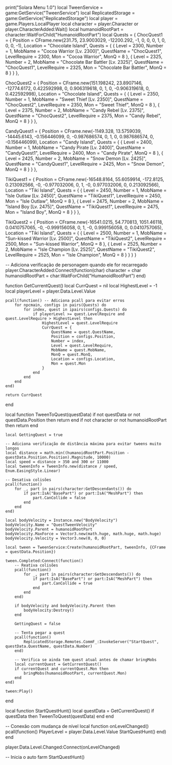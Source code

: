 print("Solara Menu 1.0")
local TweenService = game:GetService("TweenService")
local ReplicatedStorage = game:GetService("ReplicatedStorage")
local player = game.Players.LocalPlayer
local character = player.Character or player.CharacterAdded:Wait()
local humanoidRootPart = character:WaitForChild("HumanoidRootPart")
local Quests = {
ChocQuest1 = {
    Position = CFrame.new(231.75, 23.9003029, -12200.292, -1, 0, 0, 0, 1, 0, 0, 0, -1),
    Location = "Chocolate Island",
    Quests = {
        {
            Level = 2300,
            Number = 1,
            MobName = "Cocoa Warrior [Lv. 2300]",
            QuestName = "ChocQuest1",
            LevelRequire = 2300,
            Mon = "Cocoa Warrior",
            MonQ = 8
        },
        {
            Level = 2325,
            Number = 2,
            MobName = "Chocolate Bar Battler [Lv. 2325]",
            QuestName = "ChocQuest1",
            LevelRequire = 2325,
            Mon = "Chocolate Bar Battler",
            MonQ = 8
        }
    }
},

ChocQuest2 = {
    Position = CFrame.new(151.198242, 23.8907146, -12774.6172, 0.422592998, 0, 0.906319618, 0, 1, 0, -0.906319618, 0, 0.422592998),
    Location = "Chocolate Island",
    Quests = {
        {
            Level = 2350,
            Number = 1,
            MobName = "Sweet Thief [Lv. 2350]",
            QuestName = "ChocQuest2",
            LevelRequire = 2350,
            Mon = "Sweet Thief",
            MonQ = 8
        },
        {
            Level = 2375,
            Number = 2,
            MobName = "Candy Rebel [Lv. 2375]",
            QuestName = "ChocQuest2",
            LevelRequire = 2375,
    Mon = "Candy Rebel",
            MonQ = 8
        }
    }
},

CandyQuest1 = {
    Position = CFrame.new(-1149.328, 13.5759039, -14445.6143, -0.156446099, 0, -0.987686574, 0, 1, 0, 0.987686574, 0, -0.156446099),
    Location = "Candy Island",
    Quests = {
        {
            Level = 2400,
            Number = 1,
            MobName = "Candy Pirate [Lv. 2400]",
            QuestName = "CandyQuest1",
            LevelRequire = 2400,
            Mon = "Candy Pirate",
            MonQ = 8
        },
        {
            Level = 2425,
            Number = 2,
            MobName = "Snow Demon [Lv. 2425]",
            QuestName = "CandyQuest1",
            LevelRequire = 2425,
    Mon = "Snow Demon",
            MonQ = 8
        }
    }
},

TikiQuest1 = {
    Position = CFrame.new(-16548.8164, 55.6059914, -172.8125, 0.213092566, -0, -0.977032006, 0, 1, -0, 0.977032006, 0, 0.213092566),
    Location = "Tiki Island",
    Quests = {
        {
            Level = 2450,
            Number = 1,
            MobName = "Isle Outlaw [Lv. 2450]",
            QuestName = "TikiQuest1",
            LevelRequire = 2450,
            Mon = "Isle Outlaw",
            MonQ = 8
        },
        {
            Level = 2475,
            Number = 2,
            MobName = "Island Boy [Lv. 2475]",
            QuestName = "TikiQuest1",
            LevelRequire = 2475,
            Mon = "Island Boy",
            MonQ = 8
        }
    }
},

TikiQuest2 = {
    Position = CFrame.new(-16541.0215, 54.770813, 1051.46118, 0.0410757065, -0, -0.999156058, 0, 1, -0, 0.999156058, 0, 0.0410757065),
    Location = "Tiki Island",
    Quests = {
        {
            Level = 2500,
            Number = 1,
            MobName = "Sun-kissed Warrior [Lv. 2500]",
            QuestName = "TikiQuest2",
            LevelRequire = 2500,
            Mon = "Sun-kissed Warrior",
            MonQ = 8
        },
        {
            Level = 2525,
            Number = 2,
            MobName = "Isle Champion [Lv. 2525]",
            QuestName = "TikiQuest2",
            LevelRequire = 2525,
            Mon = "Isle Champion",
            MonQ = 8
        }
    }
}
}

-- Adiciona verificação de personagem quando ele for recarregado
player.CharacterAdded:Connect(function(char)
    character = char
    humanoidRootPart = char:WaitForChild("HumanoidRootPart")
end)

function GetCurrentQuest()
    local CurrQuest = nil
    local HighestLevel = -1
    local playerLevel = player.Data.Level.Value
    
    pcall(function() -- Adiciona pcall para evitar erros
        for npcmain, configs in pairs(Quests) do
            for index, quest in ipairs(configs.Quests) do
                if playerLevel >= quest.LevelRequire and quest.LevelRequire > HighestLevel then
                    HighestLevel = quest.LevelRequire
                    CurrQuest = {
                        QuestName = quest.QuestName,
                        Position = configs.Position,
                        Number = index,
                        Level = quest.LevelRequire,
                        MobName = quest.MobName,
                        MonQ = quest.MonQ,
                        Location = configs.Location,
                        Mon = quest.Mon
                    }
                end
            end
        end
    end)
    
    return CurrQuest
end

local function TweenToQuest(questData)
    if not questData or not questData.Position then return end
    if not character or not humanoidRootPart then return end
    
    local GettingQuest = true
    
    -- Adiciona verificação de distância máxima para evitar tweens muito longos
    local distance = math.min((humanoidRootPart.Position - questData.Position.Position).Magnitude, 10000)
    local speed = distance > 350 and 300 or 11000
    local tweenInfo = TweenInfo.new(distance / speed, Enum.EasingStyle.Linear)
    
    -- Desativa colisões
    pcall(function()
        for _, part in pairs(character:GetDescendants()) do
            if part:IsA("BasePart") or part:IsA("MeshPart") then
                part.CanCollide = false
            end
        end
    end)
    
    local bodyVelocity = Instance.new("BodyVelocity")
    bodyVelocity.Name = "QuestTweenVelocity"
    bodyVelocity.Parent = humanoidRootPart
    bodyVelocity.MaxForce = Vector3.new(math.huge, math.huge, math.huge)
    bodyVelocity.Velocity = Vector3.new(0, 0, 0)
    
    local tween = TweenService:Create(humanoidRootPart, tweenInfo, {CFrame = questData.Position})
    
    tween.Completed:Connect(function()
        -- Reativa colisões
        pcall(function()
            for _, part in pairs(character:GetDescendants()) do
                if part:IsA("BasePart") or part:IsA("MeshPart") then
                    part.CanCollide = true
                end
            end
        end)
        
        if bodyVelocity and bodyVelocity.Parent then
            bodyVelocity:Destroy()
        end
        
        GettingQuest = false
        
        -- Tenta pegar a quest
        pcall(function()
            ReplicatedStorage.Remotes.CommF_:InvokeServer("StartQuest", questData.QuestName, questData.Number)
        end)
        
        -- Verifica se ainda tem quest atual antes de chamar bringMobs
        local currentQuest = GetCurrentQuest()
        if currentQuest and currentQuest.Mon then
            bringMobs(humanoidRootPart, currentQuest.Mon)
        end
    end)
    
    tween:Play()
end

local function StartQuestHunt()
    local questData = GetCurrentQuest()
    if questData then
        TweenToQuest(questData)
    end
end

-- Conexão com mudança de nível
local function onLevelChanged()
    pcall(function()
        PlayerLevel = player.Data.Level.Value
        StartQuestHunt()
    end)
end

player.Data.Level.Changed:Connect(onLevelChanged)

-- Inicia o auto farm
StartQuestHunt()
